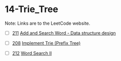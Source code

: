 # 14-Trie_Tree
Note: Links are to the LeetCode website.

- [ ] [211](211_Add_and_Search_Word_-_Data_structure_design.cpp) [Add and Search Word - Data structure design](https://leetcode.com/problems/add-and-search-word-data-structure-design/description/)

- [ ] [208](208_Implement_Trie_(Prefix_Tree).cpp) [Implement Trie (Prefix Tree)](https://leetcode.com/problems/implement-trie-prefix-tree/description/)

- [ ] [212](212_Word_Search_II.cpp) [Word Search II](https://leetcode.com/problems/word-search-ii/description/)
